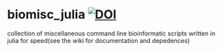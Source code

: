# biomisc_julia [![DOI](https://zenodo.org/badge/DOI/10.5281/zenodo.4243004.svg)](https://doi.org/10.5281/zenodo.4243004)
collection of miscellaneous command line bioinformatic scripts written in julia for speed(see the wiki for documentation and depedences)
